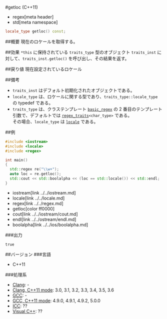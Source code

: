#getloc (C++11)
* regex[meta header]
* std[meta namespace]

```cpp
locale_type getloc() const;
```

##概要
現在のロケールを取得する。


##効果
`*this` に保持されている `traits_type` 型のオブジェクト `traits_inst` に対して、`traits_inst.getloc()` を呼び出し、その結果を返す。


##戻り値
現在設定されているロケール


##備考
- `traits_inst` はデフォルト初期化されたオブジェクトである。
- `locale_type` は、ロケールに関する型であり、`traits_type::locale_type` の typedef である。
- `traits_type` は、クラステンプレート [`basic_regex`](../basic_regex.md) の 2 番目のテンプレート引数で、デフォルトでは [`regex_traits`](../regex_traits.md.nolink)`<char_type>` である。  
	その場合、`locale_type` は [`locale`](../../locale/locale.md) である。


##例
```cpp
#include <iostream>
#include <locale>
#include <regex>

int main()
{
  std::regex re("\\w+");
  auto loc = re.getloc();
  std::cout << std::boolalpha << (loc == std::locale()) << std::endl;
}
```
* iostream[link ../../iostream.md]
* locale[link ../../locale.md]
* regex[link ../../regex.md]
* getloc[color ff0000]
* cout[link ../../iostream/cout.md]
* endl[link ../../ostream/endl.md]
* boolalpha[link ../../ios/boolalpha.md]

###出力
```
true
```


##バージョン
###言語
- C++11

###処理系
- [Clang](/implementation.md#clang): -
- [Clang, C++11 mode](/implementation.md#clang): 3.0, 3.1, 3.2, 3.3, 3.4, 3.5, 3.6
- [GCC](/implementation.md#gcc): -
- [GCC, C++11 mode](/implementation.md#gcc): 4.9.0, 4.9.1, 4.9.2, 5.0.0
- [ICC](/implementation.md#icc): ??
- [Visual C++](/implementation.md#visual_cpp): ??
